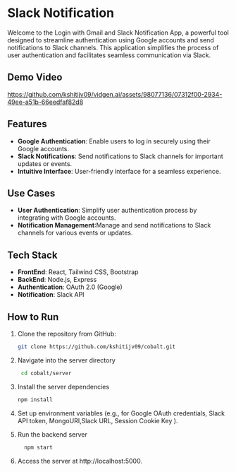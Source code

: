 # Slack Notification

Welcome to the Login with Gmail and Slack Notification App, a powerful tool designed to streamline authentication using Google accounts and send notifications to Slack channels. This application simplifies the process of user authentication and facilitates seamless communication via Slack.

## Demo Video

https://github.com/kshitijv09/vidgen.ai/assets/98077136/07312f00-2934-49ee-a51b-66eedfaf82d8


## Features

- **Google Authentication**: Enable users to log in securely using their Google accounts.
- **Slack Notifications**: Send notifications to Slack channels for important updates or events.
- **Intuitive Interface**: User-friendly interface for a seamless experience.

## Use Cases

- **User Authentication**: Simplify user authentication process by integrating with Google accounts.
- **Notification Management**:Manage and send notifications to Slack channels for various events or updates.

## Tech Stack

- **FrontEnd**: React, Tailwind CSS, Bootstrap
- **BackEnd**: Node.js, Express
- **Authentication**: OAuth 2.0 (Google) 
- **Notification**: Slack API

## How to Run 

1. Clone the repository from GitHub:
   ```bash
   git clone https://github.com/kshitijv09/cobalt.git

2. Navigate into the server directory
   ```bash
    cd cobalt/server
3. Install the server dependencies
   ```bash
   npm install
4. Set up environment variables (e.g., for Google OAuth credentials, Slack API token, MongoURI,Slack URL, Session Cookie Key ).

5. Run the backend server
   ```bash
     npm start

6.  Access the server at http://localhost:5000. 



